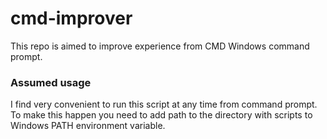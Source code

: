 # cmd-improver
This repo is aimed to improve experience from CMD Windows command prompt.


### Assumed usage

I find very convenient to run this script at any time from command prompt. To make this happen you need to add path to the directory with scripts to Windows PATH environment variable.
